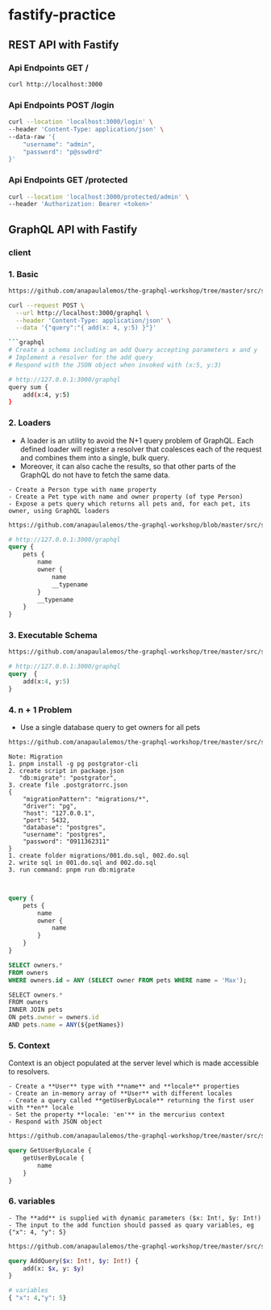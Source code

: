 # fastify-practice

## REST API with Fastify

### Api Endpoints GET /
```bash
curl http://localhost:3000
```

### Api Endpoints POST /login
```bash
curl --location 'localhost:3000/login' \
--header 'Content-Type: application/json' \
--data-raw '{
    "username": "admin",
    "password": "p@ssw0rd"
}'
```

### Api Endpoints GET /protected
```bash
curl --location 'localhost:3000/protected/admin' \
--header 'Authorization: Bearer <token>'

```

## GraphQL API with Fastify
### client
<!-- http://localhost:3000/graphiql -->

### 1. Basic
```bash
https://github.com/anapaulalemos/the-graphql-workshop/tree/master/src/step-01-basic

curl --request POST \
  --url http://localhost:3000/graphql \
  --header 'Content-Type: application/json' \
  --data '{"query":"{ add(x: 4, y:5) }"}'

```graphql  
# Create a schema including an add Query accepting parameters x and y
# Implement a resolver for the add query
# Respond with the JSON object when invoked with (x:5, y:3)

# http://127.0.0.1:3000/graphql
query sum {
	add(x:4, y:5)
}


```

### 2. Loaders
- A loader is an utility to avoid the N+1 query problem of GraphQL. Each defined loader will register a resolver that coalesces each of the request and combines them into a single, bulk query.
- Moreover, it can also cache the results, so that other parts of the GraphQL do not have to fetch the same data.
```
- Create a Person type with name property
- Create a Pet type with name and owner property (of type Person)
- Expose a pets query which returns all pets and, for each pet, its owner, using GraphQL loaders
```

```bash
https://github.com/anapaulalemos/the-graphql-workshop/blob/master/src/step-02-loaders
```
```graphql
# http://127.0.0.1:3000/graphql
query {
	pets {
		name
		owner {
			name
			__typename
		}
		__typename
	}
}

```

### 3. Executable Schema
```bash 
https://github.com/anapaulalemos/the-graphql-workshop/tree/master/src/step-03-executable-schema
```

```graphql
# http://127.0.0.1:3000/graphql
query  {
	add(x:4, y:5)
}
```

### 4. n + 1 Problem

- Use a single database query to get owners for all pets
```bash
https://github.com/anapaulalemos/the-graphql-workshop/tree/master/src/step-04-n%2B1
```

```text
Note: Migration
1. pnpm install -g pg postgrator-cli
2. create script in package.json
   "db:migrate": "postgrator",
3. create file .postgratorrc.json
{
    "migrationPattern": "migrations/*",
    "driver": "pg",
    "host": "127.0.0.1",
    "port": 5432,
    "database": "postgres",
    "username": "postgres",
    "password": "0911362311"
}
1. create folder migrations/001.do.sql, 002.do.sql
2. write sql in 001.do.sql and 002.do.sql
3. run command: pnpm run db:migrate
```

```graphql

```
```graphql

query {
	pets {
		name
		owner {
			name
		}
	}
}
```

```sql
SELECT owners.*
FROM owners
WHERE owners.id = ANY (SELECT owner FROM pets WHERE name = 'Max');
```

```javascript
SELECT owners.*
FROM owners
INNER JOIN pets
ON pets.owner = owners.id
AND pets.name = ANY(${petNames})
```

### 5. Context
Context is an object populated at the server level which is made accessible to resolvers. 
```text
- Create a **User** type with **name** and **locale** properties
- Create an in-memory array of **User** with different locales
- Create a query called **getUserByLocale** returning the first user with **en** locale
- Set the property **locale: 'en'** in the mercurius context
- Respond with JSON object
```

```bash
https://github.com/anapaulalemos/the-graphql-workshop/tree/master/src/step-05-context

```

```graphql
query GetUserByLocale {
	getUserByLocale {
		name
	}
}


```

### 6. variables
```text
- The **add** is supplied with dynamic parameters ($x: Int!, $y: Int!)
- The input to the add function should passed as quary variables, eg
{"x": 4, "y": 5}
```

```bash	
https://github.com/anapaulalemos/the-graphql-workshop/tree/master/src/step-09-variables
```

```graphql
query AddQuery($x: Int!, $y: Int!) {
	add(x: $x, y: $y)
}

# variables
{ "x": 4,"y": 5}
```
